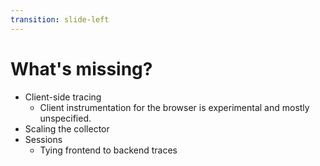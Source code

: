 ```yaml
---
transition: slide-left
---
```


# What's missing?

- Client-side tracing
  - Client instrumentation for the browser is experimental and mostly unspecified.
- Scaling the collector
- Sessions
  - Tying frontend to backend traces
